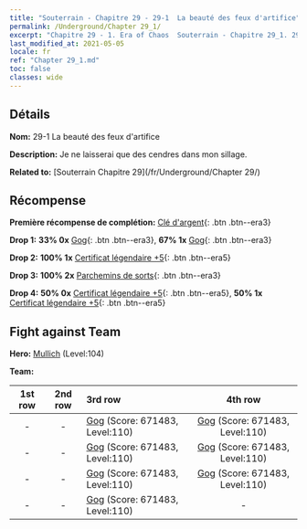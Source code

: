 ```yaml
---
title: "Souterrain - Chapitre 29 - 29-1  La beauté des feux d'artifice"
permalink: /Underground/Chapter 29_1/
excerpt: "Chapitre 29 - 1. Era of Chaos  Souterrain - Chapitre 29_1. 29-1  La beauté des feux d'artifice"
last_modified_at: 2021-05-05
locale: fr
ref: "Chapter 29_1.md"
toc: false
classes: wide
---
```


## Détails

 **Nom:** 29-1  La beauté des feux d'artifice

 **Description:**       Je ne laisserai que des cendres dans mon sillage.

 **Related to:** [Souterrain Chapitre 29](/fr/Underground/Chapter 29/)

## Récompense

 **Première récompense de complétion:** [Clé d'argent](/ItemsFR/con_693/){: .btn .btn--era3}

 **Drop 1:** **33% 0x** [Gog](/ItemsFR/unt_227/){: .btn .btn--era3}, **67% 1x** [Gog](/ItemsFR/unt_227/){: .btn .btn--era3}

 **Drop 2:** **100% 1x** [Certificat légendaire +5](/ItemsFR/mat_102/){: .btn .btn--era5}

 **Drop 3:** **100% 2x** [Parchemins de sorts](/ItemsFR/con_694/){: .btn .btn--era3}

 **Drop 4:** **50% 0x** [Certificat légendaire +5](/ItemsFR/mat_102/){: .btn .btn--era5}, **50% 1x** [Certificat légendaire +5](/ItemsFR/mat_102/){: .btn .btn--era5}


## Fight against Team
 **Hero:** [Mullich](/fr/heroes/Mullich/) (Level:104)

 **Team:**


  | 1st row | 2nd row | 3rd row | 4th row |
  |:----:|:----:|:----|:----:|
  | - | - | [Gog](/fr/units/Gog/) (Score: 671483, Level:110)  | [Gog](/fr/units/Gog/) (Score: 671483, Level:110)  |
  | - | - | [Gog](/fr/units/Gog/) (Score: 671483, Level:110)  | [Gog](/fr/units/Gog/) (Score: 671483, Level:110)  |
  | - | - | [Gog](/fr/units/Gog/) (Score: 671483, Level:110)  | [Gog](/fr/units/Gog/) (Score: 671483, Level:110)  |
  | - | - | [Gog](/fr/units/Gog/) (Score: 671483, Level:110)  | - |


